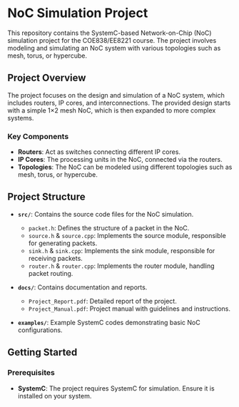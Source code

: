 # NoC Simulation Project

This repository contains the SystemC-based Network-on-Chip (NoC) simulation project for the COE838/EE8221 course. The project involves modeling and simulating an NoC system with various topologies such as mesh, torus, or hypercube.

## Project Overview

The project focuses on the design and simulation of a NoC system, which includes routers, IP cores, and interconnections. The provided design starts with a simple 1×2 mesh NoC, which is then expanded to more complex systems.

### Key Components

- **Routers**: Act as switches connecting different IP cores.
- **IP Cores**: The processing units in the NoC, connected via the routers.
- **Topologies**: The NoC can be modeled using different topologies such as mesh, torus, or hypercube.

## Project Structure

- **`src/`**: Contains the source code files for the NoC simulation.
  - `packet.h`: Defines the structure of a packet in the NoC.
  - `source.h` & `source.cpp`: Implements the source module, responsible for generating packets.
  - `sink.h` & `sink.cpp`: Implements the sink module, responsible for receiving packets.
  - `router.h` & `router.cpp`: Implements the router module, handling packet routing.

- **`docs/`**: Contains documentation and reports.
  - `Project_Report.pdf`: Detailed report of the project.
  - `Project_Manual.pdf`: Project manual with guidelines and instructions.

- **`examples/`**: Example SystemC codes demonstrating basic NoC configurations.

## Getting Started

### Prerequisites

- **SystemC**: The project requires SystemC for simulation. Ensure it is installed on your system.
